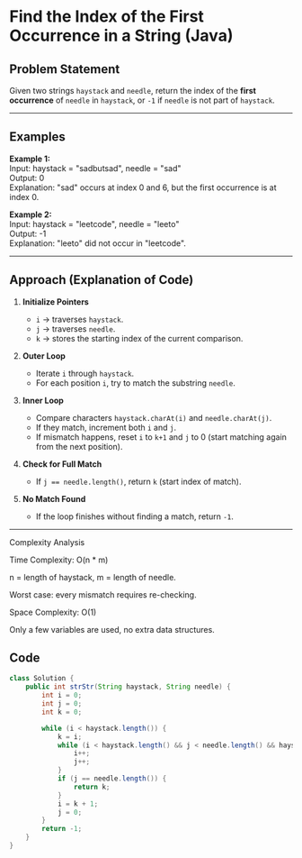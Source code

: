 # Find the Index of the First Occurrence in a String (Java)

## Problem Statement
Given two strings `haystack` and `needle`, return the index of the **first occurrence** of `needle` in `haystack`, or `-1` if `needle` is not part of `haystack`.

---

## Examples

**Example 1:**  
Input:  haystack = "sadbutsad", needle = "sad"  
Output: 0  
Explanation: "sad" occurs at index 0 and 6, but the first occurrence is at index 0.  

**Example 2:**  
Input:  haystack = "leetcode", needle = "leeto"  
Output: -1  
Explanation: "leeto" did not occur in "leetcode".  

---

## Approach (Explanation of Code)

1. **Initialize Pointers**  
   - `i` → traverses `haystack`.  
   - `j` → traverses `needle`.  
   - `k` → stores the starting index of the current comparison.  

2. **Outer Loop**  
   - Iterate `i` through `haystack`.  
   - For each position `i`, try to match the substring `needle`.  

3. **Inner Loop**  
   - Compare characters `haystack.charAt(i)` and `needle.charAt(j)`.  
   - If they match, increment both `i` and `j`.  
   - If mismatch happens, reset `i` to `k+1` and `j` to 0 (start matching again from the next position).  

4. **Check for Full Match**  
   - If `j == needle.length()`, return `k` (start index of match).  

5. **No Match Found**  
   - If the loop finishes without finding a match, return `-1`.  

---

Complexity Analysis

Time Complexity: O(n * m)

n = length of haystack, m = length of needle.

Worst case: every mismatch requires re-checking.

Space Complexity: O(1)

Only a few variables are used, no extra data structures.

## Code
```java
class Solution {
    public int strStr(String haystack, String needle) {
        int i = 0;
        int j = 0;
        int k = 0;

        while (i < haystack.length()) {
            k = i;
            while (i < haystack.length() && j < needle.length() && haystack.charAt(i) == needle.charAt(j)) {
                i++;
                j++;
            }
            if (j == needle.length()) {
                return k;
            }
            i = k + 1;
            j = 0;
        }
        return -1;
    }
}
